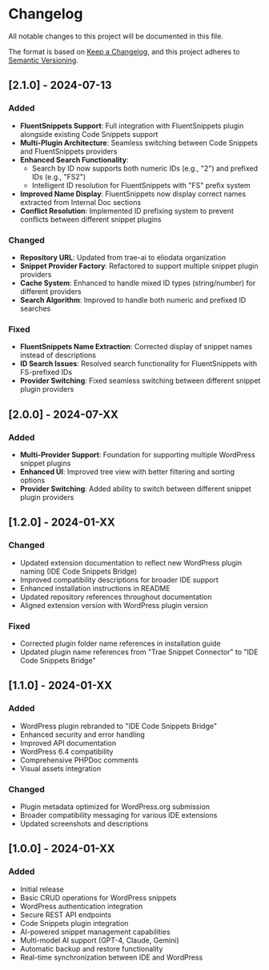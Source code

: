 # Changelog

All notable changes to this project will be documented in this file.

The format is based on [Keep a Changelog](https://keepachangelog.com/en/1.0.0/),
and this project adheres to [Semantic Versioning](https://semver.org/spec/v2.0.0.html).

## [2.1.0] - 2024-07-13

### Added
- **FluentSnippets Support**: Full integration with FluentSnippets plugin alongside existing Code Snippets support
- **Multi-Plugin Architecture**: Seamless switching between Code Snippets and FluentSnippets providers
- **Enhanced Search Functionality**: 
  - Search by ID now supports both numeric IDs (e.g., "2") and prefixed IDs (e.g., "FS2")
  - Intelligent ID resolution for FluentSnippets with "FS" prefix system
- **Improved Name Display**: FluentSnippets now display correct names extracted from Internal Doc sections
- **Conflict Resolution**: Implemented ID prefixing system to prevent conflicts between different snippet plugins

### Changed
- **Repository URL**: Updated from trae-ai to eliodata organization
- **Snippet Provider Factory**: Refactored to support multiple snippet plugin providers
- **Cache System**: Enhanced to handle mixed ID types (string/number) for different providers
- **Search Algorithm**: Improved to handle both numeric and prefixed ID searches

### Fixed
- **FluentSnippets Name Extraction**: Corrected display of snippet names instead of descriptions
- **ID Search Issues**: Resolved search functionality for FluentSnippets with FS-prefixed IDs
- **Provider Switching**: Fixed seamless switching between different snippet plugin providers

## [2.0.0] - 2024-07-XX

### Added
- **Multi-Provider Support**: Foundation for supporting multiple WordPress snippet plugins
- **Enhanced UI**: Improved tree view with better filtering and sorting options
- **Provider Switching**: Added ability to switch between different snippet plugin providers

## [1.2.0] - 2024-01-XX

### Changed
- Updated extension documentation to reflect new WordPress plugin naming (IDE Code Snippets Bridge)
- Improved compatibility descriptions for broader IDE support
- Enhanced installation instructions in README
- Updated repository references throughout documentation
- Aligned extension version with WordPress plugin version

### Fixed
- Corrected plugin folder name references in installation guide
- Updated plugin name references from "Trae Snippet Connector" to "IDE Code Snippets Bridge"

## [1.1.0] - 2024-01-XX

### Added
- WordPress plugin rebranded to "IDE Code Snippets Bridge"
- Enhanced security and error handling
- Improved API documentation
- WordPress 6.4 compatibility
- Comprehensive PHPDoc comments
- Visual assets integration

### Changed
- Plugin metadata optimized for WordPress.org submission
- Broader compatibility messaging for various IDE extensions
- Updated screenshots and descriptions

## [1.0.0] - 2024-01-XX

### Added
- Initial release
- Basic CRUD operations for WordPress snippets
- WordPress authentication integration
- Secure REST API endpoints
- Code Snippets plugin integration
- AI-powered snippet management capabilities
- Multi-model AI support (GPT-4, Claude, Gemini)
- Automatic backup and restore functionality
- Real-time synchronization between IDE and WordPress